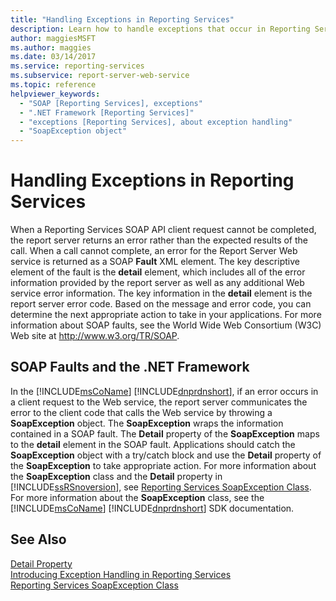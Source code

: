 ```yaml
---
title: "Handling Exceptions in Reporting Services"
description: Learn how to handle exceptions that occur in Reporting Services so you can determine the next appropriate action to take in your applications.
author: maggiesMSFT
ms.author: maggies
ms.date: 03/14/2017
ms.service: reporting-services
ms.subservice: report-server-web-service
ms.topic: reference
helpviewer_keywords:
  - "SOAP [Reporting Services], exceptions"
  - ".NET Framework [Reporting Services]"
  - "exceptions [Reporting Services], about exception handling"
  - "SoapException object"
---
```

# Handling Exceptions in Reporting Services
  When a Reporting Services SOAP API client request cannot be completed, the report server returns an error rather than the expected results of the call. When a call cannot complete, an error for the Report Server Web service is returned as a SOAP **Fault** XML element. The key descriptive element of the fault is the **detail** element, which includes all of the error information provided by the report server as well as any additional Web service error information. The key information in the **detail** element is the report server error code. Based on the message and error code, you can determine the next appropriate action to take in your applications. For more information about SOAP faults, see the World Wide Web Consortium (W3C) Web site at http://www.w3.org/TR/SOAP.  
  
## SOAP Faults and the .NET Framework  
 In the [!INCLUDE[msCoName](../../includes/msconame-md.md)] [!INCLUDE[dnprdnshort](../../includes/dnprdnshort-md.md)], if an error occurs in a client request to the Web service, the report server communicates the error to the client code that calls the Web service by throwing a **SoapException** object. The **SoapException** wraps the information contained in a SOAP fault. The **Detail** property of the **SoapException** maps to the **detail** element in the SOAP fault. Applications should catch the **SoapException** object with a try/catch block and use the **Detail** property of the **SoapException** to take appropriate action. For more information about the **SoapException** class and the **Detail** property in [!INCLUDE[ssRSnoversion](../../includes/ssrsnoversion-md.md)], see [Reporting Services SoapException Class](../../reporting-services/report-server-web-service-net-framework-exception-handling/soapexception-class/reporting-services-soapexception-class.md). For more information about the **SoapException** class, see the [!INCLUDE[msCoName](../../includes/msconame-md.md)] [!INCLUDE[dnprdnshort](../../includes/dnprdnshort-md.md)] SDK documentation.  
  
## See Also  
 [Detail Property](../../reporting-services/report-server-web-service-net-framework-exception-handling/soapexception-class/detail-property.md)   
 [Introducing Exception Handling in Reporting Services](../../reporting-services/report-server-web-service-net-framework-exception-handling/introducing-exception-handling-in-reporting-services.md)   
 [Reporting Services SoapException Class](../../reporting-services/report-server-web-service-net-framework-exception-handling/soapexception-class/reporting-services-soapexception-class.md)  
  
  
